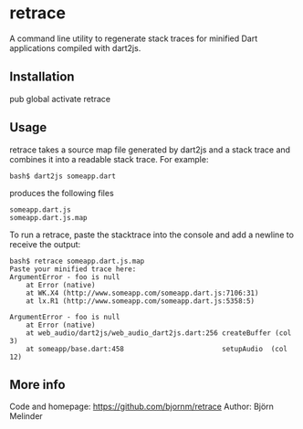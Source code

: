 retrace
=======

A command line utility to regenerate stack traces for minified Dart applications compiled with dart2js.

Installation
------------

pub global activate retrace

Usage
-----

retrace takes a source map file generated by dart2js and a stack trace and combines it into a readable stack trace.
For example:

    bash$ dart2js someapp.dart

produces the following files

    someapp.dart.js
    someapp.dart.js.map

To run a retrace, paste the stacktrace into the console and add a newline to receive the output:

    bash$ retrace someapp.dart.js.map
    Paste your minified trace here:
    ArgumentError - foo is null
        at Error (native)
        at WK.X4 (http://www.someapp.com/someapp.dart.js:7106:31)
        at lx.R1 (http://www.someapp.com/someapp.dart.js:5358:5)

    ArgumentError - foo is null
        at Error (native)
        at web_audio/dart2js/web_audio_dart2js.dart:256 createBuffer (col 3)
        at someapp/base.dart:458                        setupAudio  (col 12)


More info
---------

Code and homepage: https://github.com/bjornm/retrace
Author: Björn Melinder
